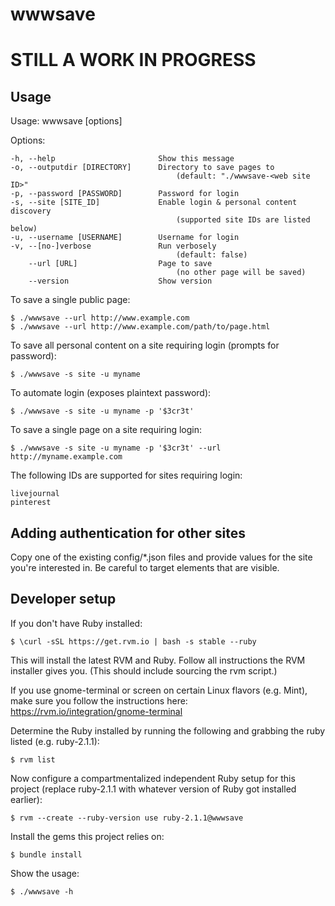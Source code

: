 wwwsave
=======
STILL A WORK IN PROGRESS
========================

Usage
-----
Usage: wwwsave [options]

Options:

    -h, --help                       Show this message
    -o, --outputdir [DIRECTORY]      Directory to save pages to
                                         (default: "./wwwsave-<web site ID>"
    -p, --password [PASSWORD]        Password for login
    -s, --site [SITE_ID]             Enable login & personal content discovery
                                         (supported site IDs are listed below)
    -u, --username [USERNAME]        Username for login
    -v, --[no-]verbose               Run verbosely
                                         (default: false)
        --url [URL]                  Page to save
                                         (no other page will be saved)
        --version                    Show version


To save a single public page:

    $ ./wwwsave --url http://www.example.com
    $ ./wwwsave --url http://www.example.com/path/to/page.html

To save all personal content on a site requiring login (prompts for password):

    $ ./wwwsave -s site -u myname

To automate login (exposes plaintext password):

    $ ./wwwsave -s site -u myname -p '$3cr3t'

To save a single page on a site requiring login:

    $ ./wwwsave -s site -u myname -p '$3cr3t' --url http://myname.example.com


The following IDs are supported for sites requiring login:

    livejournal
    pinterest


Adding authentication for other sites
-------------------------------------
Copy one of the existing config/*.json files and provide values for the site you're interested in. Be careful to target elements that are visible.


Developer setup
---------------
If you don't have Ruby installed:

    $ \curl -sSL https://get.rvm.io | bash -s stable --ruby

This will install the latest RVM and Ruby. Follow all instructions the RVM installer gives you. (This should include sourcing the rvm script.)

If you use gnome-terminal or screen on certain Linux flavors (e.g. Mint), make sure you follow the instructions here: https://rvm.io/integration/gnome-terminal

Determine the Ruby installed by running the following and grabbing the ruby listed (e.g. ruby-2.1.1):

    $ rvm list

Now configure a compartmentalized independent Ruby setup for this project (replace ruby-2.1.1 with whatever version of Ruby got installed earlier):

    $ rvm --create --ruby-version use ruby-2.1.1@wwwsave

Install the gems this project relies on:

    $ bundle install

Show the usage:

    $ ./wwwsave -h
